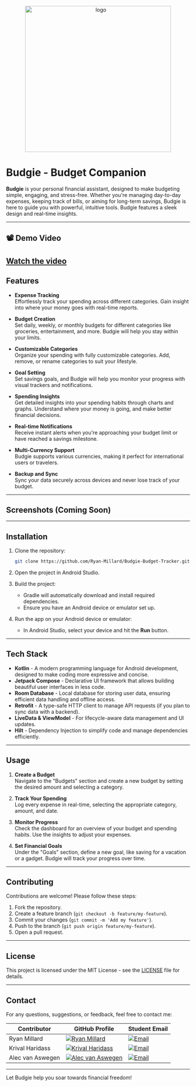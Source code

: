 <p align="center">
  <img src="https://github.com/user-attachments/assets/22cc805e-65e5-4f00-bb59-e112af34edbd" alt="logo" width="400" />
</p>

# Budgie - Budget Companion


**Budgie** is your personal financial assistant, designed to make budgeting simple, engaging, and stress-free. Whether you're managing day-to-day expenses, keeping track of bills, or aiming for long-term savings, Budgie is here to guide you with powerful, intuitive tools. Budgie features a sleek design and real-time insights.

---
## 📽 Demo Video
[Watch the video](https://youtu.be/d2s0mmedYs0)
---

## Features

- **Expense Tracking**  
  Effortlessly track your spending across different categories. Gain insight into where your money goes with real-time reports.

- **Budget Creation**  
  Set daily, weekly, or monthly budgets for different categories like groceries, entertainment, and more. Budgie will help you stay within your limits.

- **Customizable Categories**  
  Organize your spending with fully customizable categories. Add, remove, or rename categories to suit your lifestyle.

- **Goal Setting**  
  Set savings goals, and Budgie will help you monitor your progress with visual trackers and notifications.

- **Spending Insights**  
  Get detailed insights into your spending habits through charts and graphs. Understand where your money is going, and make better financial decisions.

- **Real-time Notifications**  
  Receive instant alerts when you're approaching your budget limit or have reached a savings milestone.

- **Multi-Currency Support**  
  Budgie supports various currencies, making it perfect for international users or travelers.

- **Backup and Sync**  
  Sync your data securely across devices and never lose track of your budget.

---

## Screenshots (Coming Soon)

---

## Installation

1. Clone the repository:

    ```bash
    git clone https://github.com/Ryan-Millard/Budgie-Budget-Tracker.git
    ```

2. Open the project in Android Studio.

3. Build the project:

    - Gradle will automatically download and install required dependencies.
    - Ensure you have an Android device or emulator set up.

4. Run the app on your Android device or emulator:

    - In Android Studio, select your device and hit the **Run** button.

---

## Tech Stack

- **Kotlin** - A modern programming language for Android development, designed to make coding more expressive and concise.
- **Jetpack Compose** - Declarative UI framework that allows building beautiful user interfaces in less code.
- **Room Database** - Local database for storing user data, ensuring efficient data handling and offline access.
- **Retrofit** - A type-safe HTTP client to manage API requests (if you plan to sync data with a backend).
- **LiveData & ViewModel** - For lifecycle-aware data management and UI updates.
- **Hilt** - Dependency Injection to simplify code and manage dependencies efficiently.

---

## Usage

1. **Create a Budget**  
   Navigate to the "Budgets" section and create a new budget by setting the desired amount and selecting a category.

2. **Track Your Spending**  
   Log every expense in real-time, selecting the appropriate category, amount, and date.

3. **Monitor Progress**  
   Check the dashboard for an overview of your budget and spending habits. Use the insights to adjust your expenses.

4. **Set Financial Goals**  
   Under the "Goals" section, define a new goal, like saving for a vacation or a gadget. Budgie will track your progress over time.

---

## Contributing

Contributions are welcome! Please follow these steps:

1. Fork the repository.
2. Create a feature branch (`git checkout -b feature/my-feature`).
3. Commit your changes (`git commit -m 'Add my feature'`).
4. Push to the branch (`git push origin feature/my-feature`).
5. Open a pull request.

---

## License

This project is licensed under the MIT License - see the [LICENSE](LICENSE) file for details.

---

## Contact

For any questions, suggestions, or feedback, feel free to contact me:

| Contributor | GitHub Profile | Student Email |
|------------|------------|------------|
| Ryan Millard | [![Ryan Millard](https://img.shields.io/badge/GitHub-Profile-informational?logo=github&style=for-the-badge)](https://github.com/Ryan-Millard) | <a href="mailto:st10383326@imconnect.edu.za"><img src="https://img.shields.io/badge/Email-D14836?style=for-the-badge&logo=gmail&logoColor=white" alt="Email"/></a> |
| Krival Haridass | [![Krival Haridass](https://img.shields.io/badge/GitHub-Profile-informational?logo=github&style=for-the-badge)](https://github.com/Krivz304) | <a href="mailto:st10108583@imconnect.edu.za"><img src="https://img.shields.io/badge/Email-D14836?style=for-the-badge&logo=gmail&logoColor=white" alt="Email"/></a> |
| Alec van Aswegen | [![Alec van Aswegen](https://img.shields.io/badge/GitHub-Profile-informational?logo=github&style=for-the-badge)](https://github.com/AlecvanAswegen) | <a href="mailto:st10108565@imconnect.edu.za"><img src="https://img.shields.io/badge/Email-D14836?style=for-the-badge&logo=gmail&logoColor=white" alt="Email"/></a> |



---

Let Budgie help you soar towards financial freedom!


